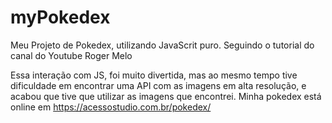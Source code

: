 # myPokedex

Meu Projeto de Pokedex, utilizando JavaScrit puro. Seguindo o tutorial do canal do Youtube Roger Melo 

Essa interação com JS, foi muito divertida, mas ao mesmo tempo tive dificuldade em encontrar uma API com as imagens em alta resolução, e acabou que tive que utilizar as imagens que encontrei. 
Minha pokedex está online em https://acessostudio.com.br/pokedex/
